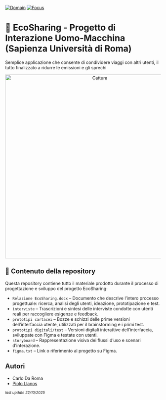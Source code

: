 [![Domain](https://img.shields.io/badge/domain-Interazione%20Uomo--Macchina-brightgreen)]()
[![Focus](https://img.shields.io/badge/focus-User%20Experience-blueviolet)]()

# 🌱 EcoSharing - Progetto di Interazione Uomo-Macchina (Sapienza Università di Roma)
Semplice applicazione che consente di condividere viaggi con altri utenti, il tutto finalizzato a ridurre le emissioni e gli sprechi

<p align="center">
  <img width="597" height="594" alt="Cattura" src="https://github.com/user-attachments/assets/2e4aff39-a1b8-4f74-9f30-90191e89bf62" />
</p>

## 📁 Contenuto della repository

Questa repository contiene tutto il materiale prodotto durante il processo di progettazione e sviluppo del progetto EcoSharing:

* `Relazione EcoSharing.docx` – Documento che descrive l’intero processo progettuale: ricerca, analisi degli utenti, ideazione, prototipazione e test.
* `interviste` – Trascrizioni e sintesi delle interviste condotte con utenti reali per raccogliere esigenze e feedback.
* `prototipi cartacei` – Bozze e schizzi delle prime versioni dell’interfaccia utente, utilizzati per il brainstorming e i primi test.
* `prototipi digitali/test` – Versioni digitali interattive dell’interfaccia, sviluppate con Figma e testate con utenti.
* `storyboard` – Rappresentazione visiva dei flussi d’uso e scenari d’interazione.
* `figma.txt` – Link o riferimento al progetto su Figma.

## Autori
- Carlo Da Roma
- [Piolo Llanos](https://github.com/pioloLlanos)


<sub><i>last update 22/10/2025</i></sub>
